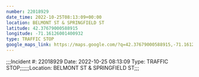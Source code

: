 ```yaml
---
number: 22018929
date_time: 2022-10-25T08:13:09+00:00
location: BELMONT ST & SPRINGFIELD ST
latitude: 42.37679000588915
longitude: -71.16126001400932
type: TRAFFIC STOP
google_maps_link: https://maps.google.com/?q=42.37679000588915,-71.16126001400932
---
```


;;;Incident #: 22018929  Date: 2022-10-25 08:13:09   Type: TRAFFIC STOP;;;;;;Location: BELMONT ST & SPRINGFIELD ST;;;
